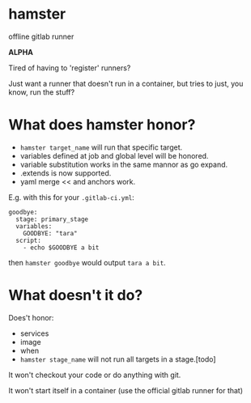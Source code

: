 # hamster

offline gitlab runner

**ALPHA**

Tired of having to 'register' runners?

Just want a runner that doesn't run in a container, but tries to just, you know, run the stuff?

# What does hamster honor?

  * `hamster target_name` will run that specific target.
  * variables defined at job and global level will be honored.
  * variable substitution works in the same mannor as go expand.
  * .extends is now supported.
  * yaml merge << and anchors work.

E.g. with this for your `.gitlab-ci.yml`:
```
goodbye:
  stage: primary_stage
  variables:
    GOODBYE: "tara"
  script:
    - echo $GOODBYE a bit
```
then `hamster goodbye` would output `tara a bit`.

# What doesn't it do?

Does't honor:

   * services
   * image
   * when
  * `hamster stage_name` will not run all targets in a stage.[todo]

It won't checkout your code or do anything with git.

It won't start itself in a container (use the official gitlab runner for that)